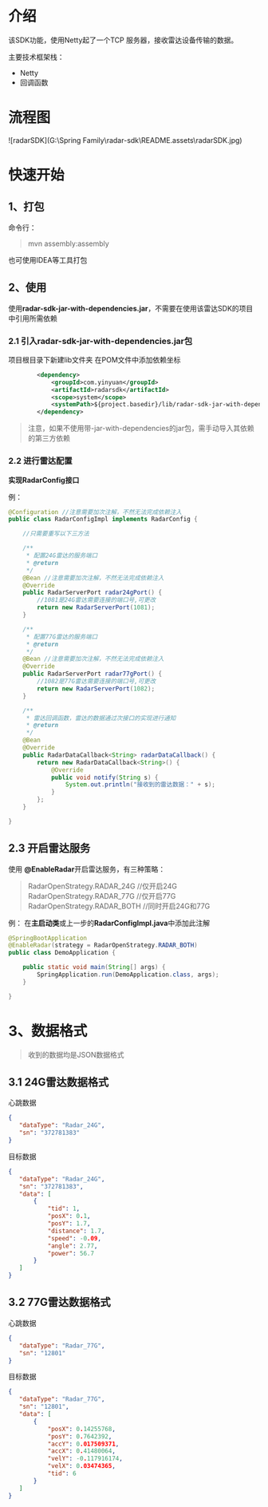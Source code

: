 # 介绍

该SDK功能，使用Netty起了一个TCP 服务器，接收雷达设备传输的数据。

主要技术框架栈：

- Netty
- 回调函数

# 流程图

![radarSDK](G:\Spring Family\radar-sdk\README.assets\radarSDK.jpg)

# 快速开始

## 1、打包
命令行：
> mvn assembly:assembly

也可使用IDEA等工具打包

## 2、使用
使用**radar-sdk-jar-with-dependencies.jar**，不需要在使用该雷达SDK的项目中引用所需依赖
### 2.1 引入**radar-sdk-jar-with-dependencies.jar**包
项目根目录下新建lib文件夹
在POM文件中添加依赖坐标
```xml
        <dependency>
            <groupId>com.yinyuan</groupId>
            <artifactId>radarsdk</artifactId>
            <scope>system</scope>
            <systemPath>${project.basedir}/lib/radar-sdk-jar-with-dependencies.jar</systemPath>
        </dependency>
```
>注意，如果不使用带-jar-with-dependencies的jar包，需手动导入其依赖的第三方依赖

### 2.2 进行雷达配置
**实现RadarConfig接口**

例：
```java
@Configuration //注意需要加次注解，不然无法完成依赖注入
public class RadarConfigImpl implements RadarConfig {

    //只需要重写以下三方法

    /**
     * 配置24G雷达的服务端口
     * @return
     */
    @Bean //注意需要加次注解，不然无法完成依赖注入
    @Override
    public RadarServerPort radar24gPort() {
        //1081是24G雷达需要连接的端口号,可更改
        return new RadarServerPort(1081);
    }

    /**
     * 配置77G雷达的服务端口
     * @return
     */
    @Bean //注意需要加次注解，不然无法完成依赖注入
    @Override
    public RadarServerPort radar77gPort() {
        //1082是77G雷达需要连接的端口号,可更改
        return new RadarServerPort(1082);
    }

    /**
     * 雷达回调函数，雷达的数据通过次接口的实现进行通知
     * @return
     */
    @Bean
    @Override
    public RadarDataCallback<String> radarDataCallback() {
        return new RadarDataCallback<String>() {
            @Override
            public void notify(String s) {
                System.out.println("接收到的雷达数据：" + s);
            }
        };
    }

}
```

## 2.3 开启雷达服务
使用 **@EnableRadar**开启雷达服务，有三种策略：
>RadarOpenStrategy.RADAR_24G   //仅开启24G
RadarOpenStrategy.RADAR_77G    //仅开启77G
RadarOpenStrategy.RADAR_BOTH   //同时开启24G和77G

例：
在**主启动类**或上一步的**RadarConfigImpl.java**中添加此注解
```java
@SpringBootApplication
@EnableRadar(strategy = RadarOpenStrategy.RADAR_BOTH)
public class DemoApplication {

    public static void main(String[] args) {
        SpringApplication.run(DemoApplication.class, args);
    }

}
```

# 3、数据格式
>收到的数据均是JSON数据格式
 ## 3.1 24G雷达数据格式
 心跳数据
 ```json
{
    "dataType": "Radar_24G", 
    "sn": "372781383"
}
 ```
 目标数据
 ```json
{
    "dataType": "Radar_24G", 
    "sn": "372781383", 
    "data": [
        {
            "tid": 1, 
            "posX": 0.1, 
            "posY": 1.7, 
            "distance": 1.7, 
            "speed": -0.09, 
            "angle": 2.77, 
            "power": 56.7
        }
    ]
}
 ```
 ## 3.2 77G雷达数据格式
 心跳数据
 ```json
{
    "dataType": "Radar_77G", 
    "sn": "12801"
}
 ```
 目标数据
 ```json
{
    "dataType": "Radar_77G", 
    "sn": "12801", 
    "data": [
        {
            "posX": 0.14255768, 
            "posY": 0.7642392, 
            "accY": 0.017509371, 
            "accX": 0.41480064, 
            "velY": -0.117916174, 
            "velX": 0.03474365, 
            "tid": 6
        }
    ]
}
 ```